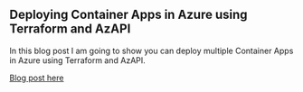 ## Deploying Container Apps in Azure using Terraform and AzAPI

In this blog post I am going to show you can deploy multiple Container Apps in Azure using Terraform and AzAPI.

[Blog post here](https://thomasthornton.cloud/2022/08/31/deploying-multiple-container-apps-in-azure-using-terraform-and-azapi/)
